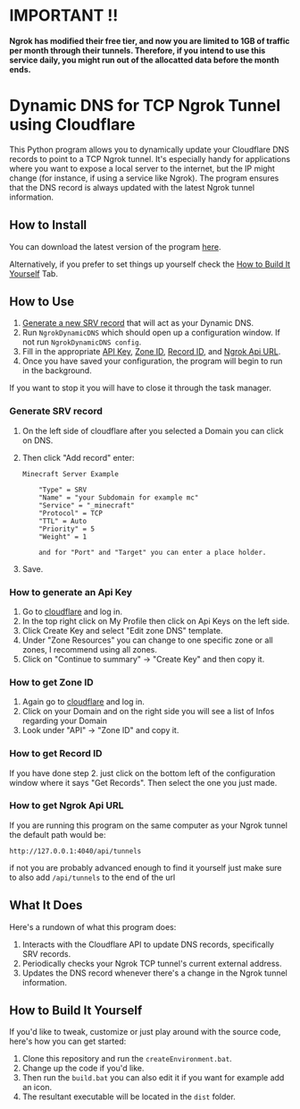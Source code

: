 # IMPORTANT !!
#### Ngrok has modified their free tier, and now you are limited to 1GB of traffic per month through their tunnels. Therefore, if you intend to use this service daily, you might run out of the allocatted data before the month ends.

# Dynamic DNS for TCP Ngrok Tunnel using Cloudflare

This Python program allows you to dynamically update your Cloudflare DNS records to point to a TCP Ngrok tunnel. It's especially handy for applications where you want to expose a local server to the internet, but the IP might change (for instance, if using a service like Ngrok). The program ensures that the DNS record is always updated with the latest Ngrok tunnel information.

## How to Install

You can download the latest version of the program [here](https://github.com/voidlesity/ngrok-dynamic-dns/releases).

Alternatively, if you prefer to set things up yourself check the [How to Build It Yourself](#how-to-build-it-yourself) Tab.

## How to Use

1. [Generate a new SRV record](#generate-srv-record) that will act as your Dynamic DNS.
2. Run `NgrokDynamicDNS` which should open up a configuration window. If not run `NgrokDynamicDNS config`.
3. Fill in the appropriate [API Key](#how-to-generate-an-api-key), [Zone ID](#how-to-get-zone-id), [Record ID](how-to-get-record-id), and [Ngrok Api URL](how-to-get-ngrok-api-url).
4. Once you have saved your configuration, the program will begin to run in the background.

If you want to stop it you will have to close it through the task manager.

### Generate SRV record

1.  On the left side of cloudflare after you selected a Domain you can click on DNS.
2.  Then click "Add record" enter:

    ```
    Minecraft Server Example

        "Type" = SRV
        "Name" = "your Subdomain for example mc"
        "Service" = "_minecraft"
        "Protocol" = TCP
        "TTL" = Auto
        "Priority" = 5
        "Weight" = 1

        and for "Port" and "Target" you can enter a place holder.
    ```

3.  Save.

### How to generate an Api Key

1. Go to [cloudflare](https://dash.cloudflare.com/) and log in.
2. In the top right click on My Profile then click on Api Keys on the left side.
3. Click Create Key and select "Edit zone DNS" template.
4. Under "Zone Resources" you can change to one specific zone or all zones, I recommend using all zones.
5. Click on "Continue to summary" -> "Create Key" and then copy it.

### How to get Zone ID

1. Again go to [cloudflare](https://dash.cloudflare.com/) and log in.
2. Click on your Domain and on the right side you will see a list of Infos regarding your Domain
3. Look under "API" -> "Zone ID" and copy it.

### How to get Record ID

If you have done step 2. just click on the bottom left of the configuration window where it says "Get Records".
Then select the one you just made.

### How to get Ngrok Api URL

If you are running this program on the same computer as your Ngrok tunnel the default path would be:

```
http://127.0.0.1:4040/api/tunnels
```

if not you are probably advanced enough to find it yourself just make sure to also add `/api/tunnels` to the end of the url

## What It Does

Here's a rundown of what this program does:

1. Interacts with the Cloudflare API to update DNS records, specifically SRV records.
2. Periodically checks your Ngrok TCP tunnel's current external address.
3. Updates the DNS record whenever there's a change in the Ngrok tunnel information.

## How to Build It Yourself

If you'd like to tweak, customize or just play around with the source code, here's how you can get started:

1. Clone this repository and run the `createEnvironment.bat`.
2. Change up the code if you'd like.
3. Then run the `build.bat` you can also edit it if you want for example add an icon.
4. The resultant executable will be located in the `dist` folder.
